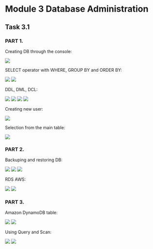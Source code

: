 # Module 3 Database Administration

## Task 3.1

### PART 1. 

Creating DB through the console:

<img src="https://github.com/Yuliia-Sadoma/DevOps_online_Kyiv_2020Q42021Q1/blob/main/m3/task3.1/screenshots/6.PNG?raw=true">

SELECT operator with WHERE, GROUP BY and ORDER BY:

<img src="https://github.com/Yuliia-Sadoma/DevOps_online_Kyiv_2020Q42021Q1/blob/main/m3/task3.1/screenshots/7.PNG?raw=true">

<img src="https://github.com/Yuliia-Sadoma/DevOps_online_Kyiv_2020Q42021Q1/blob/main/m3/task3.1/screenshots/8.PNG?raw=true">

 DDL, DML, DCL:
 
 <img src="https://github.com/Yuliia-Sadoma/DevOps_online_Kyiv_2020Q42021Q1/blob/main/m3/task3.1/screenshots/9.PNG?raw=true">

<img src="https://github.com/Yuliia-Sadoma/DevOps_online_Kyiv_2020Q42021Q1/blob/main/m3/task3.1/screenshots/10.PNG?raw=true">

<img src="https://github.com/Yuliia-Sadoma/DevOps_online_Kyiv_2020Q42021Q1/blob/main/m3/task3.1/screenshots/11.PNG?raw=true">

<img src="https://github.com/Yuliia-Sadoma/DevOps_online_Kyiv_2020Q42021Q1/blob/main/m3/task3.1/screenshots/12.PNG?raw=true">

Creating new user:

<img src="https://github.com/Yuliia-Sadoma/DevOps_online_Kyiv_2020Q42021Q1/blob/main/m3/task3.1/screenshots/13.PNG?raw=true">

Selection from the main table:

<img src="https://github.com/Yuliia-Sadoma/DevOps_online_Kyiv_2020Q42021Q1/blob/main/m3/task3.1/screenshots/14.PNG?raw=true">

### PART 2. 

Backuping and restoring DB:

<img src="https://github.com/Yuliia-Sadoma/DevOps_online_Kyiv_2020Q42021Q1/blob/main/m3/task3.1/screenshots/15.PNG?raw=true">

<img src="https://github.com/Yuliia-Sadoma/DevOps_online_Kyiv_2020Q42021Q1/blob/main/m3/task3.1/screenshots/16.PNG?raw=true">

<img src="https://github.com/Yuliia-Sadoma/DevOps_online_Kyiv_2020Q42021Q1/blob/main/m3/task3.1/screenshots/17.PNG?raw=true">

RDS AWS:

<img src="https://github.com/Yuliia-Sadoma/DevOps_online_Kyiv_2020Q42021Q1/blob/main/m3/task3.1/screenshots/18.PNG?raw=true">

<img src="https://github.com/Yuliia-Sadoma/DevOps_online_Kyiv_2020Q42021Q1/blob/main/m3/task3.1/screenshots/19.PNG?raw=true">

### PART 3. 

Amazon DynamoDB table:

<img src="https://github.com/Yuliia-Sadoma/DevOps_online_Kyiv_2020Q42021Q1/blob/main/m3/task3.1/screenshots/1.PNG?raw=true">

<img src="https://github.com/Yuliia-Sadoma/DevOps_online_Kyiv_2020Q42021Q1/blob/main/m3/task3.1/screenshots/2.PNG?raw=true">

Using Query and Scan:

<img src="https://github.com/Yuliia-Sadoma/DevOps_online_Kyiv_2020Q42021Q1/blob/main/m3/task3.1/screenshots/3.PNG?raw=true">

<img src="https://github.com/Yuliia-Sadoma/DevOps_online_Kyiv_2020Q42021Q1/blob/main/m3/task3.1/screenshots/4.PNG?raw=true">
